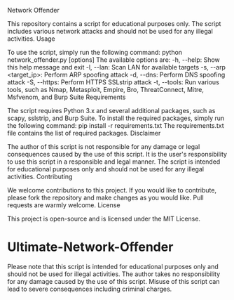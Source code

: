 Network Offender

This repository contains a script for educational purposes only. The script includes various network attacks and should not be used for any illegal activities.
Usage

To use the script, simply run the following command:
python network_offender.py [options]
The available options are:
-h, --help: Show this help message and exit
-l, --lan: Scan LAN for available targets
-s, --arp <target_ip>: Perform ARP spoofing attack
-d, --dns: Perform DNS spoofing attack
-S, --https: Perform HTTPS SSLstrip attack
-t, --tools: Run various tools, such as Nmap, Metasploit, Empire, Bro, ThreatConnect, Mitre, Msfvenom, and Burp Suite
Requirements

The script requires Python 3.x and several additional packages, such as scapy, sslstrip, and Burp Suite. To install the required packages, simply run the following command:
pip install -r requirements.txt
The requirements.txt file contains the list of required packages.
Disclaimer

The author of this script is not responsible for any damage or legal consequences caused by the use of this script. It is the user's responsibility to use this script in a responsible and legal manner. The script is intended for educational purposes only and should not be used for any illegal activities.
Contributing

We welcome contributions to this project. If you would like to contribute, please fork the repository and make changes as you would like. Pull requests are warmly welcome.
License

This project is open-source and is licensed under the MIT License.

# Ultimate-Network-Offender
Please note that this script is intended for educational purposes only and should not be used for illegal activities. The author takes no responsibility for any damage caused by the use of this script. Misuse of this script can lead to severe consequences including criminal charges.
